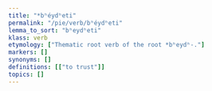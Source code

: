 ```yaml
---
title: "*bʰéydʰeti"
permalink: "/pie/verb/bʰéydʰeti"
lemma_to_sort: "bʰeydʰeti"
klass: verb
etymology: ["Thematic root verb of the root *bʰeydʰ-."]
markers: []
synonyms: []
definitions: [["to trust"]]
topics: []
---
```

